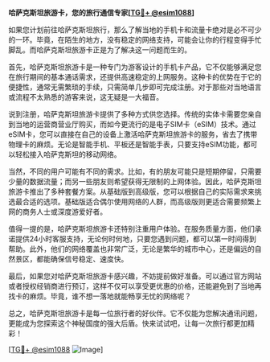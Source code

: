 **哈萨克斯坦旅游卡，您的旅行通信专家[[TG💪+ @esim1088](https://t.me/s/esim1088)]**

如果您计划前往哈萨克斯坦旅行，那么了解当地的手机卡和流量卡绝对是必不可少的一环。毕竟，在陌生的地方，没有稳定的网络支持，可能会让你的行程变得手忙脚乱。而哈萨克斯坦旅游卡正是为了解决这一问题而生的。

首先，哈萨克斯坦旅游卡是一种专门为游客设计的手机卡产品，它不仅能够满足您在旅行期间的基本通话需求，还提供高速稳定的上网服务。这种卡的优势在于它的便捷性，通常无需繁琐的手续，只需简单几步即可完成注册。对于那些对当地语言或流程不太熟悉的游客来说，这无疑是一大福音。

说到注册，哈萨克斯坦旅游卡提供了多种方式供您选择。传统的实体卡需要您亲自到当地的运营商营业厅购买，而如今更流行的是电子SIM卡（eSIM）技术。通过eSIM卡，您可以直接在自己的设备上激活哈萨克斯坦旅游卡的服务，省去了携带物理卡的麻烦。无论是智能手机、平板还是智能手表，只要支持eSIM功能，都可以轻松接入哈萨克斯坦的移动网络。

当然，不同的用户可能有不同的需求。比如，有的朋友可能只是短期停留，只需要少量的数据流量；而另一些朋友则希望获得无限制的上网体验。因此，哈萨克斯坦旅游卡推出了多种套餐方案。从基础版到高级版，您可以根据自己的实际需求来挑选最合适的选项。基础版适合偶尔使用网络的人群，而高级版则更适合需要频繁上网的商务人士或深度游爱好者。

值得一提的是，哈萨克斯坦旅游卡还特别注重用户体验。在服务质量方面，他们承诺提供24小时客服支持，无论何时何地，只要您遇到问题，都可以第一时间得到帮助。此外，他们的网络覆盖也非常广泛，无论是繁华的城市中心，还是偏远的自然景区，都能确保信号稳定、速度快。

最后，如果您对哈萨克斯坦旅游卡感兴趣，不妨提前做好准备。可以通过官方网站或者授权经销商进行预订，这样不仅可以享受更优惠的价格，还能避免到了当地再找卡的麻烦。毕竟，谁不想一落地就能畅享无忧的网络呢？

总之，哈萨克斯坦旅游卡是每一位旅行者的好伙伴。它不仅能为您解决通讯问题，更能成为您探索这个神秘国度的强大后盾。快来试试吧，让每一次旅行都更加精彩！

[[TG💪+ @esim1088](https://t.me/s/esim1088) ![Image](https://i.postimg.cc/4NQfJmqS/Snipaste-2025-05-13-00-14-12.png)]